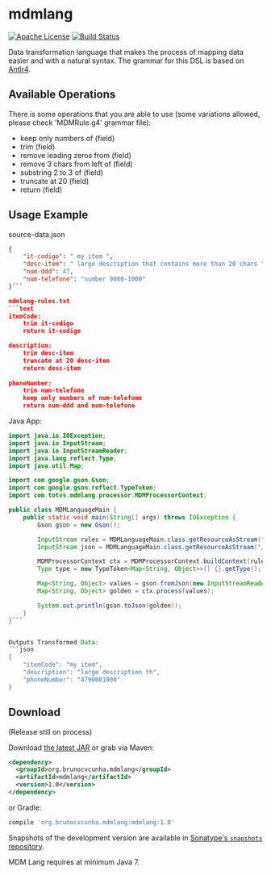 mdmlang
========

[![Apache License](http://img.shields.io/badge/license-ASL-blue.svg)](https://github.com/brunocvcunha/mdmlang/blob/master/LICENSE)
[![Build Status](https://travis-ci.org/brunocvcunha/mdmlang.svg)](https://travis-ci.org/brunocvcunha/mdmlang)

Data transformation language that makes the process of mapping data easier and with a natural syntax.
The grammar for this DSL is based on [Antlr4](http://www.antlr.org/).

Available Operations
--------
There is some operations that you are able to use (some variations allowed, please check 'MDMRule.g4' grammar file):

- keep only numbers of (field)
- trim (field)
- remove leading zeros from (field)
- remove 3 chars from left of (field)
- substring 2 to 3 of (field)
- truncate at 20 (field)
- return (field)


Usage Example
--------

source-data.json
```json
{
    "it-codigo": " my item ",
    "desc-item": " large description that contains more than 20 chars ",
    "num-ddd": 47,
    "num-telefone": "number 9000-1000"
}```

mdmlang-rules.txt
```text
itemCode:
    trim it-codigo
    return it-codigo

description:
    trim desc-item
    truncate at 20 desc-item
    return desc-item
    
phoneNumber:
    trim num-telefone
    keep only numbers of num-telefone
    return num-ddd and num-telefone
```

Java App:
```java
import java.io.IOException;
import java.io.InputStream;
import java.io.InputStreamReader;
import java.lang.reflect.Type;
import java.util.Map;

import com.google.gson.Gson;
import com.google.gson.reflect.TypeToken;
import com.totvs.mdmlang.processor.MDMProcessorContext;

public class MDMLanguageMain {
    public static void main(String[] args) throws IOException {
        Gson gson = new Gson();

        InputStream rules = MDMLanguageMain.class.getResourceAsStream("/mdmlang-rules.txt");
        InputStream json = MDMLanguageMain.class.getResourceAsStream("/source-data.json");

        MDMProcessorContext ctx = MDMProcessorContext.buildContext(rules);
        Type type = new TypeToken<Map<String, Object>>() {}.getType();

        Map<String, Object> values = gson.fromJson(new InputStreamReader(json), type);
        Map<String, Object> golden = ctx.process(values);

        System.out.println(gson.toJson(golden));
    }
}```


Outputs Transformed Data:
```json
{
    "itemCode": "my item",
    "description": "large description th",
    "phoneNumber": "4790001000"
}
```



Download 
--------
(Release still on process)

Download [the latest JAR][1] or grab via Maven:
```xml
<dependency>
  <groupId>org.brunocvcunha.mdmlang</groupId>
  <artifactId>mdmlang</artifactId>
  <version>1.0</version>
</dependency>
```
or Gradle:
```groovy
compile 'org.brunocvcunha.mdmlang:mdmlang:1.0'
```

Snapshots of the development version are available in [Sonatype's `snapshots` repository][snap].

MDM Lang requires at minimum Java 7.


 [1]: https://search.maven.org/remote_content?g=org.brunocvcunha.mdmlang&a=mdmlang&v=LATEST
 [snap]: https://oss.sonatype.org/content/repositories/snapshots/
